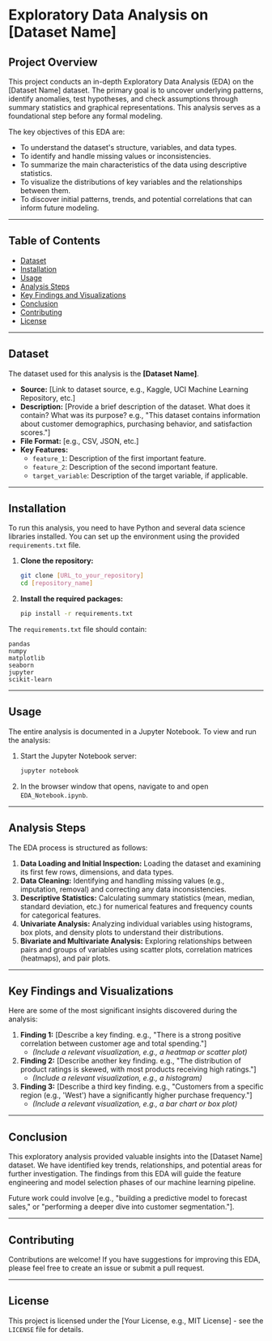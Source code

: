 # Exploratory Data Analysis on [Dataset Name]

## Project Overview

This project conducts an in-depth Exploratory Data Analysis (EDA) on the [Dataset Name] dataset. The primary goal is to uncover underlying patterns, identify anomalies, test hypotheses, and check assumptions through summary statistics and graphical representations. This analysis serves as a foundational step before any formal modeling.

The key objectives of this EDA are:
- To understand the dataset's structure, variables, and data types.
- To identify and handle missing values or inconsistencies.
- To summarize the main characteristics of the data using descriptive statistics.
- To visualize the distributions of key variables and the relationships between them.
- To discover initial patterns, trends, and potential correlations that can inform future modeling.

---

## Table of Contents

- [Dataset](#dataset)
- [Installation](#installation)
- [Usage](#usage)
- [Analysis Steps](#analysis-steps)
- [Key Findings and Visualizations](#key-findings-and-visualizations)
- [Conclusion](#conclusion)
- [Contributing](#contributing)
- [License](#license)

---

## Dataset

The dataset used for this analysis is the **[Dataset Name]**.

- **Source:** [Link to dataset source, e.g., Kaggle, UCI Machine Learning Repository, etc.]
- **Description:** [Provide a brief description of the dataset. What does it contain? What was its purpose? e.g., "This dataset contains information about customer demographics, purchasing behavior, and satisfaction scores."]
- **File Format:** [e.g., CSV, JSON, etc.]
- **Key Features:**
    - `feature_1`: Description of the first important feature.
    - `feature_2`: Description of the second important feature.
    - `target_variable`: Description of the target variable, if applicable.

---

## Installation

To run this analysis, you need to have Python and several data science libraries installed. You can set up the environment using the provided `requirements.txt` file.

1.  **Clone the repository:**
    ```bash
    git clone [URL_to_your_repository]
    cd [repository_name]
    ```

2.  **Install the required packages:**
    ```bash
    pip install -r requirements.txt
    ```

The `requirements.txt` file should contain:
```
pandas
numpy
matplotlib
seaborn
jupyter
scikit-learn
```

---

## Usage

The entire analysis is documented in a Jupyter Notebook. To view and run the analysis:

1.  Start the Jupyter Notebook server:
    ```bash
    jupyter notebook
    ```
2.  In the browser window that opens, navigate to and open `EDA_Notebook.ipynb`.

---

## Analysis Steps

The EDA process is structured as follows:

1.  **Data Loading and Initial Inspection:** Loading the dataset and examining its first few rows, dimensions, and data types.
2.  **Data Cleaning:** Identifying and handling missing values (e.g., imputation, removal) and correcting any data inconsistencies.
3.  **Descriptive Statistics:** Calculating summary statistics (mean, median, standard deviation, etc.) for numerical features and frequency counts for categorical features.
4.  **Univariate Analysis:** Analyzing individual variables using histograms, box plots, and density plots to understand their distributions.
5.  **Bivariate and Multivariate Analysis:** Exploring relationships between pairs and groups of variables using scatter plots, correlation matrices (heatmaps), and pair plots.

---

## Key Findings and Visualizations

Here are some of the most significant insights discovered during the analysis:

1.  **Finding 1:** [Describe a key finding. e.g., "There is a strong positive correlation between customer age and total spending."]
    *   *(Include a relevant visualization, e.g., a heatmap or scatter plot)*
2.  **Finding 2:** [Describe another key finding. e.g., "The distribution of product ratings is skewed, with most products receiving high ratings."]
    *   *(Include a relevant visualization, e.g., a histogram)*
3.  **Finding 3:** [Describe a third key finding. e.g., "Customers from a specific region (e.g., 'West') have a significantly higher purchase frequency."]
    *   *(Include a relevant visualization, e.g., a bar chart or box plot)*

---

## Conclusion

This exploratory analysis provided valuable insights into the [Dataset Name] dataset. We have identified key trends, relationships, and potential areas for further investigation. The findings from this EDA will guide the feature engineering and model selection phases of our machine learning pipeline.

Future work could involve [e.g., "building a predictive model to forecast sales," or "performing a deeper dive into customer segmentation."].

---

## Contributing

Contributions are welcome! If you have suggestions for improving this EDA, please feel free to create an issue or submit a pull request.

---

## License

This project is licensed under the [Your License, e.g., MIT License] - see the `LICENSE` file for details.

